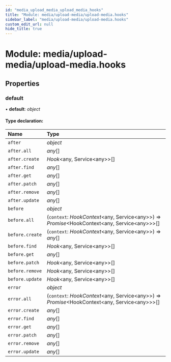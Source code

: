 ```yaml
---
id: "media_upload_media_upload_media_hooks"
title: "Module: media/upload-media/upload-media.hooks"
sidebar_label: "media/upload-media/upload-media.hooks"
custom_edit_url: null
hide_title: true
---
```


# Module: media/upload-media/upload-media.hooks

## Properties

### default

• **default**: *object*

#### Type declaration:

| Name | Type |
| :------ | :------ |
| `after` | *object* |
| `after.all` | *any*[] |
| `after.create` | *Hook*<any, Service<any\>\>[] |
| `after.find` | *any*[] |
| `after.get` | *any*[] |
| `after.patch` | *any*[] |
| `after.remove` | *any*[] |
| `after.update` | *any*[] |
| `before` | *object* |
| `before.all` | (`context`: *HookContext*<any, Service<any\>\>) => *Promise*<HookContext<any, Service<any\>\>\>[] |
| `before.create` | (`context`: *HookContext*<any, Service<any\>\>) => *any*[] |
| `before.find` | *Hook*<any, Service<any\>\>[] |
| `before.get` | *any*[] |
| `before.patch` | *Hook*<any, Service<any\>\>[] |
| `before.remove` | *Hook*<any, Service<any\>\>[] |
| `before.update` | *Hook*<any, Service<any\>\>[] |
| `error` | *object* |
| `error.all` | (`context`: *HookContext*<any, Service<any\>\>) => *Promise*<HookContext<any, Service<any\>\>\>[] |
| `error.create` | *any*[] |
| `error.find` | *any*[] |
| `error.get` | *any*[] |
| `error.patch` | *any*[] |
| `error.remove` | *any*[] |
| `error.update` | *any*[] |
